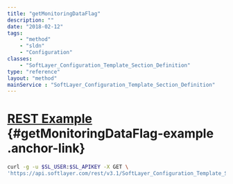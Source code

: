 ```yaml
---
title: "getMonitoringDataFlag"
description: ""
date: "2018-02-12"
tags:
    - "method"
    - "sldn"
    - "Configuration"
classes:
    - "SoftLayer_Configuration_Template_Section_Definition"
type: "reference"
layout: "method"
mainService : "SoftLayer_Configuration_Template_Section_Definition"
---
```


# [REST Example](#getMonitoringDataFlag-example) <a href="/article/rest/"><i class="fas fa-question"></i></a> {#getMonitoringDataFlag-example .anchor-link} 
```bash
curl -g -u $SL_USER:$SL_APIKEY -X GET \
'https://api.softlayer.com/rest/v3.1/SoftLayer_Configuration_Template_Section_Definition/{SoftLayer_Configuration_Template_Section_DefinitionID}/getMonitoringDataFlag'
```
